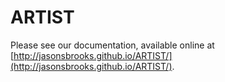 # ARTIST

Please see our documentation, available online at [http://jasonsbrooks.github.io/ARTIST/](http://jasonsbrooks.github.io/ARTIST/).

